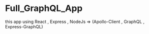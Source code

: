 # Full_GraphQL_App
this app using React , Express , NodeJs => (Apollo-Client , GraphQL , Express-GraphQL)
